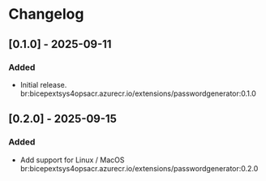 <!-- markdownlint-disable MD024 -->
# Changelog

## [0.1.0] - 2025-09-11

### Added

- Initial release.
br:bicepextsys4opsacr.azurecr.io/extensions/passwordgenerator:0.1.0

## [0.2.0] - 2025-09-15

### Added

- Add support for Linux / MacOS
br:bicepextsys4opsacr.azurecr.io/extensions/passwordgenerator:0.2.0
